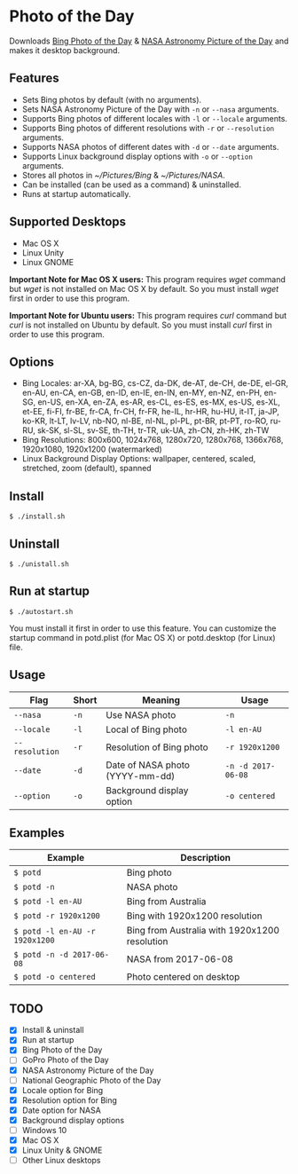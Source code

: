 # Photo of the Day

Downloads [Bing Photo of the Day](https://www.bing.com/gallery/) & [NASA Astronomy Picture of the Day](https://apod.nasa.gov/apod/astropix.html) and makes it desktop background.

## Features

- Sets Bing photos by default (with no arguments).
- Sets NASA Astronomy Picture of the Day with `-n` or `--nasa` arguments.
- Supports Bing photos of different locales with `-l` or `--locale` arguments.
- Supports Bing photos of different resolutions with `-r` or `--resolution` arguments.
- Supports NASA photos of different dates with `-d` or `--date` arguments.
- Supports Linux background display options with `-o` or `--option` arguments.
- Stores all photos in _~/Pictures/Bing_ & _~/Pictures/NASA_.
- Can be installed (can be used as a command) & uninstalled.
- Runs at startup automatically.

## Supported Desktops

- Mac OS X
- Linux Unity
- Linux GNOME

**Important Note for Mac OS X users:** This program requires _wget_ command but _wget_ is not installed on Mac OS X by default. So you must install _wget_ first in order to use this program.

**Important Note for Ubuntu users:** This program requires _curl_ command but _curl_ is not installed on Ubuntu by default. So you must install _curl_ first in order to use this program.

## Options

- Bing Locales: ar-XA, bg-BG, cs-CZ, da-DK, de-AT, de-CH, de-DE, el-GR, en-AU, en-CA, en-GB, en-ID, en-IE, en-IN, en-MY, en-NZ, en-PH, en-SG, en-US, en-XA, en-ZA, es-AR, es-CL, es-ES, es-MX, es-US, es-XL, et-EE, fi-FI, fr-BE, fr-CA, fr-CH, fr-FR, he-IL, hr-HR, hu-HU, it-IT, ja-JP, ko-KR, lt-LT, lv-LV, nb-NO, nl-BE, nl-NL, pl-PL, pt-BR, pt-PT, ro-RO, ru-RU, sk-SK, sl-SL, sv-SE, th-TH, tr-TR, uk-UA, zh-CN, zh-HK, zh-TW
- Bing Resolutions: 800x600, 1024x768, 1280x720, 1280x768, 1366x768, 1920x1080, 1920x1200 (watermarked)
- Linux Background Display Options: wallpaper, centered, scaled, stretched, zoom (default), spanned

## Install

```
$ ./install.sh
```

## Uninstall

```
$ ./unistall.sh
```

## Run at startup

```
$ ./autostart.sh
```

You must install it first in order to use this feature. You can customize the startup command in potd.plist (for Mac OS X) or potd.desktop (for Linux) file.

## Usage

Flag           | Short | Meaning                         | Usage
-------------- | ----- | ------------------------------- | ------------------
`--nasa`       | `-n`  | Use NASA photo                  | `-n`
`--locale`     | `-l`  | Local of Bing photo             | `-l en-AU`
`--resolution` | `-r`  | Resolution of Bing photo        | `-r 1920x1200`
`--date`       | `-d`  | Date of NASA photo (YYYY-mm-dd) | `-n -d 2017-06-08`
`--option`     | `-o`  | Background display option       | `-o centered`

## Examples

Example                        | Description
------------------------------ | ---------------------------------------------
`$ potd`                       | Bing photo
`$ potd -n`                    | NASA photo
`$ potd -l en-AU`              | Bing from Australia
`$ potd -r 1920x1200`          | Bing with 1920x1200 resolution
`$ potd -l en-AU -r 1920x1200` | Bing from Australia with 1920x1200 resolution
`$ potd -n -d 2017-06-08`      | NASA from 2017-06-08
`$ potd -o centered`           | Photo centered on desktop

## TODO

- [x] Install & uninstall
- [x] Run at startup
- [x] Bing Photo of the Day
- [ ] GoPro Photo of the Day
- [x] NASA Astronomy Picture of the Day
- [ ] National Geographic Photo of the Day
- [x] Locale option for Bing
- [x] Resolution option for Bing
- [x] Date option for NASA
- [x] Background display options
- [ ] Windows 10
- [x] Mac OS X
- [x] Linux Unity & GNOME
- [ ] Other Linux desktops
